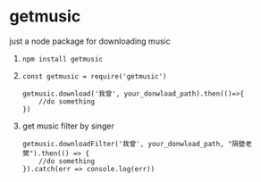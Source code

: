# getmusic

just a node package for downloading music

1. ```npm install getmusic```

2.  
    ```
    const getmusic = require('getmusic')

    getmusic.download('我曾', your_donwload_path).then(()=>{
        //do something
    })
    ```
    
3. get music filter by singer

    ```
    getmusic.downloadFilter('我曾', your_donwload_path, "隔壁老樊").then(() => {
        //do something
    }).catch(err => console.log(err))
    ```